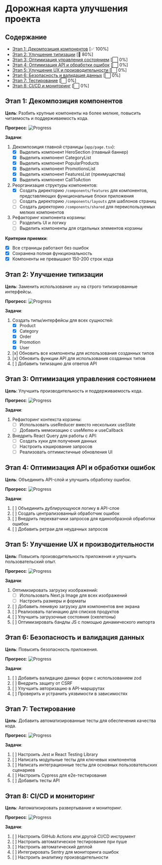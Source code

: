 # Дорожная карта улучшения проекта

## Содержание
- [Этап 1: Декомпозиция компонентов](#этап-1-декомпозиция-компонентов) [✅ 100%]
- [Этап 2: Улучшение типизации](#этап-2-улучшение-типизации) [🔄 80%]
- [Этап 3: Оптимизация управления состоянием](#этап-3-оптимизация-управления-состоянием) [⬜ 0%]
- [Этап 4: Оптимизация API и обработки ошибок](#этап-4-оптимизация-api-и-обработки-ошибок) [⬜ 0%]
- [Этап 5: Улучшение UX и производительности](#этап-5-улучшение-ux-и-производительности) [⬜ 0%]
- [Этап 6: Безопасность и валидация данных](#этап-6-безопасность-и-валидация-данных) [⬜ 0%]
- [Этап 7: Тестирование](#этап-7-тестирование) [⬜ 0%]
- [Этап 8: CI/CD и мониторинг](#этап-8-cicd-и-мониторинг) [⬜ 0%]

## Этап 1: Декомпозиция компонентов

**Цель**: Разбить крупные компоненты на более мелкие, повысить читаемость и поддерживаемость кода.

**Прогресс**: ![Progress](https://progress-bar.dev/100/ "Progress")

**Задачи**:
1. Декомпозиция главной страницы (`app/page.tsx`):
   - [x] Выделить компонент HeroSection (главный баннер)
   - [x] Выделить компонент CategoryList
   - [x] Выделить компонент PopularProducts
   - [x] Выделить компонент PromotionsList
   - [x] Выделить компонент FeaturesList (преимущества)
   - [x] Выделить компонент CallToAction

2. Реорганизация структуры компонентов:
   - [x] Создать директорию `/components/features` для компонентов, представляющих функциональные блоки приложения
   - [ ] Создать директорию `/components/layouts` для шаблонов страниц
   - [ ] Создать директорию `/components/shared` для переиспользуемых мелких компонентов

3. Рефакторинг компонента корзины:
   - [ ] Разделить UI и логику
   - [ ] Выделить компоненты для отдельных элементов корзины

**Критерии приемки**:
- [x] Все страницы работают без ошибок
- [x] Сохранена полная функциональность
- [x] Компоненты не превышают 150-200 строк кода

## Этап 2: Улучшение типизации

**Цель**: Заменить использование `any` на строго типизированные интерфейсы.

**Прогресс**: ![Progress](https://progress-bar.dev/80/ "Progress")

**Задачи**:
1. Создать типы/интерфейсы для всех сущностей:
   - [x] Product
   - [x] Category
   - [x] Order
   - [x] Promotion
   - [x] User

2. [x] Обновить все компоненты для использования созданных типов
3. [x] Обновить функции API для использования созданных типов
4. [ ] Добавить типизацию для ответов API

## Этап 3: Оптимизация управления состоянием

**Цель**: Улучшить производительность и поддерживаемость кода.

**Прогресс**: ![Progress](https://progress-bar.dev/0/ "Progress")

**Задачи**:
1. Рефакторинг контекста корзины:
   - [ ] Использовать useReducer вместо нескольких useState
   - [ ] Добавить мемоизацию с useMemo и useCallback
   
2. Внедрить React Query для работы с API:
   - [ ] Создать хуки для получения данных
   - [ ] Настроить кэширование запросов
   - [ ] Реализовать оптимистичные обновления UI

## Этап 4: Оптимизация API и обработки ошибок

**Цель**: Объединить API-слой и улучшить обработку ошибок.

**Прогресс**: ![Progress](https://progress-bar.dev/0/ "Progress")

**Задачи**:
1. [ ] Объединить дублирующуюся логику в API-слое
2. [ ] Создать централизованный обработчик ошибок
3. [ ] Внедрить перехватчики запросов для единообразной обработки ошибок
4. [ ] Добавить ретраи для неудачных запросов

## Этап 5: Улучшение UX и производительности

**Цель**: Повысить производительность приложения и улучшить пользовательский опыт.

**Прогресс**: ![Progress](https://progress-bar.dev/0/ "Progress")

**Задачи**:
1. Оптимизировать загрузку изображений:
   - [ ] Использовать Next.js Image для всех изображений
   - [ ] Настроить размеры и форматы

2. [ ] Добавить ленивую загрузку для компонентов вне экрана
3. [ ] Реализовать пагинацию для списков продуктов
4. [ ] Улучшить загрузочные состояния (скелетоны)
5. [ ] Оптимизировать бандлы JS с помощью динамического импорта

## Этап 6: Безопасность и валидация данных

**Цель**: Повысить безопасность приложения.

**Прогресс**: ![Progress](https://progress-bar.dev/0/ "Progress")

**Задачи**:
1. [ ] Добавить валидацию данных форм с использованием zod
2. [ ] Внедрить защиту от CSRF
3. [ ] Улучшить авторизацию в API-маршрутах
4. [ ] Проверить и устранить уязвимости в зависимостях

## Этап 7: Тестирование

**Цель**: Добавить автоматизированные тесты для обеспечения качества кода.

**Прогресс**: ![Progress](https://progress-bar.dev/0/ "Progress")

**Задачи**:
1. [ ] Настроить Jest и React Testing Library
2. [ ] Написать модульные тесты для ключевых компонентов
3. [ ] Написать интеграционные тесты для основных пользовательских сценариев
4. [ ] Настроить Cypress для e2e-тестирования
5. [ ] Добавить тесты API

## Этап 8: CI/CD и мониторинг

**Цель**: Автоматизировать развертывание и мониторинг.

**Прогресс**: ![Progress](https://progress-bar.dev/0/ "Progress")

**Задачи**:
1. [ ] Настроить GitHub Actions или другой CI/CD инструмент
2. [ ] Настроить автоматическое тестирование при пуше
3. [ ] Настроить автоматический деплой
4. [ ] Интегрировать Sentry для мониторинга ошибок
5. [ ] Настроить аналитику производительности 
